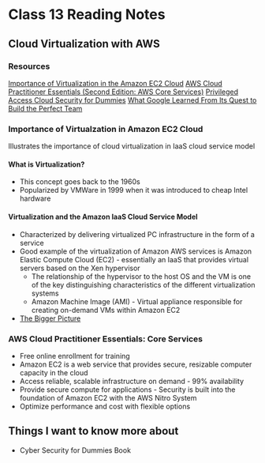 # Class 13 Reading Notes

## Cloud Virtualization with AWS

### Resources

[Importance of Virtualization in the Amazon EC2 Cloud](https://www.joe0.com/2017/06/11/importance-of-virtualization-in-the-amazon-ec2-cloud/)
[AWS Cloud Practitioner Essentials (Second Edition: AWS Core Services)](https://www.aws.training/Details/eLearning?id=29700)
[Privileged Access Cloud Security for Dummies](https://www.dummies.com/wp-content/uploads/Privileged-Access-Cloud-Security-For-Dummies-Thycotic-Special-Edition.pdf)
[What Google Learned From Its Quest to Build the Perfect Team](https://www.google.com/amp/mobile.nytimes.com/2016/02/28/magazine/what-google-learned-from-its-quest-to-build-the-perfect-team.amp.html)

### Importance of Virtualzation in Amazon EC2 Cloud

Illustrates the importance of cloud virtualization in IaaS cloud service model

#### What is Virtualization?

- This concept goes back to the 1960s
- Popularized by VMWare in 1999 when it was introduced to cheap Intel hardware

#### Virtualization and the Amazon IaaS Cloud Service Model

- Characterized by delivering virtualized PC infrastructure in the form of a service
- Good example of the virtualization of Amazon AWS services is Amazon Elastic Compute Cloud (EC2) - essentially an IaaS that provides virtual servers based on the Xen hypervisor
  - The relationship of the hypervisor to the host OS and the VM is one of the key distinguishing characteristics of the different virtualization systems
  - Amazon Machine Image (AMI) - Virtual appliance responsible for creating on-demand VMs within Amazon EC2
- [The Bigger Picture](https://www.joe0.com/wp-content/uploads/2017/06/word-image-5.png)

### AWS Cloud Practitioner Essentials: Core Services

- Free online enrollment for training
- Amazon EC2 is a web service that provides secure, resizable computer capacity in the cloud
- Access reliable, scalable infrastructure on demand - 99% availability
- Provide secure compute for applications - Security is built into the foundation of Amazon EC2 with the AWS Nitro System
- Optimize performance and cost with flexible options

## Things I want to know more about

- Cyber Security for Dummies Book
